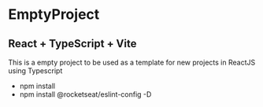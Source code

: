 # EmptyProject
## React + TypeScript + Vite
This is a empty project to be used as a template for new projects in ReactJS using Typescript

* npm install
* npm install @rocketseat/eslint-config -D 

